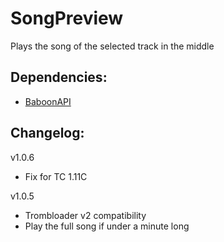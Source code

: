 # SongPreview
Plays the song of the selected track in the middle

## Dependencies:
- [BaboonAPI](https://github.com/tc-mods/BaboonAPI)

## Changelog:
v1.0.6
- Fix for TC 1.11C

v1.0.5
- Trombloader v2 compatibility
- Play the full song if under a minute long

